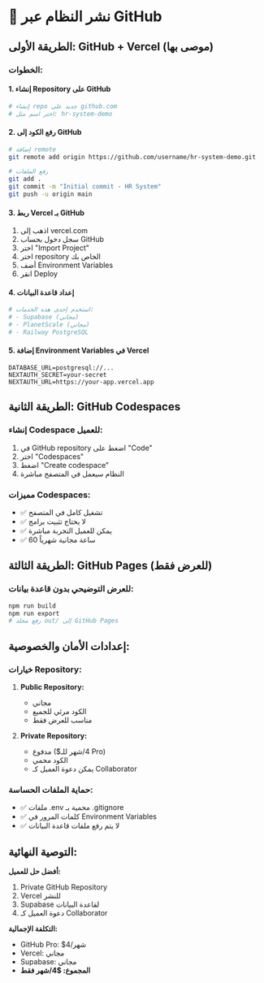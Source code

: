 # 🚀 نشر النظام عبر GitHub

## الطريقة الأولى: GitHub + Vercel (موصى بها)

### الخطوات:

#### 1. إنشاء Repository على GitHub
```bash
# إنشاء repo جديد على github.com
# اختر اسم مثل: hr-system-demo
```

#### 2. رفع الكود إلى GitHub
```bash
# إضافة remote
git remote add origin https://github.com/username/hr-system-demo.git

# رفع الملفات
git add .
git commit -m "Initial commit - HR System"
git push -u origin main
```

#### 3. ربط Vercel بـ GitHub
1. اذهب إلى vercel.com
2. سجل دخول بحساب GitHub
3. اختر "Import Project"
4. اختر repository الخاص بك
5. أضف Environment Variables
6. انقر Deploy

#### 4. إعداد قاعدة البيانات
```bash
# استخدم إحدى هذه الخدمات:
# - Supabase (مجاني)
# - PlanetScale (مجاني)  
# - Railway PostgreSQL
```

#### 5. إضافة Environment Variables في Vercel
```
DATABASE_URL=postgresql://...
NEXTAUTH_SECRET=your-secret
NEXTAUTH_URL=https://your-app.vercel.app
```

## الطريقة الثانية: GitHub Codespaces

### إنشاء Codespace للعميل:
1. في GitHub repository اضغط على "Code"
2. اختر "Codespaces"
3. اضغط "Create codespace"
4. النظام سيعمل في المتصفح مباشرة

### مميزات Codespaces:
- ✅ تشغيل كامل في المتصفح
- ✅ لا يحتاج تثبيت برامج
- ✅ يمكن للعميل التجربة مباشرة
- ✅ 60 ساعة مجانية شهرياً

## الطريقة الثالثة: GitHub Pages (للعرض فقط)

### للعرض التوضيحي بدون قاعدة بيانات:
```bash
npm run build
npm run export
# رفع مجلد out/ إلى GitHub Pages
```

## إعدادات الأمان والخصوصية:

### خيارات Repository:
1. **Public Repository:**
   - مجاني
   - الكود مرئي للجميع
   - مناسب للعرض فقط

2. **Private Repository:**
   - مدفوع ($4/شهر للـ Pro)
   - الكود محمي
   - يمكن دعوة العميل كـ Collaborator

### حماية الملفات الحساسة:
- ✅ ملفات .env محمية بـ .gitignore
- ✅ كلمات المرور في Environment Variables
- ✅ لا يتم رفع ملفات قاعدة البيانات

## التوصية النهائية:

**أفضل حل للعميل:**
1. Private GitHub Repository
2. Vercel للنشر
3. Supabase لقاعدة البيانات
4. دعوة العميل كـ Collaborator

**التكلفة الإجمالية:**
- GitHub Pro: $4/شهر
- Vercel: مجاني
- Supabase: مجاني
- **المجموع: $4/شهر فقط**